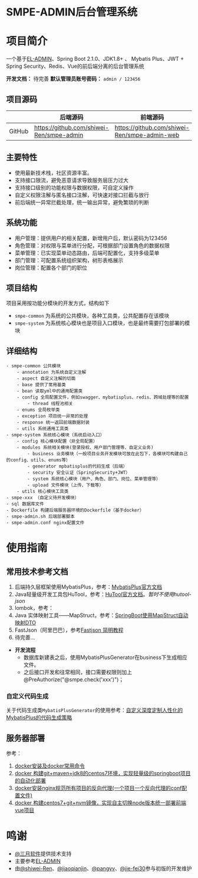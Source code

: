 # SMPE-ADMIN后台管理系统

# 项目简介
一个基于[EL-ADMIN](https://el-admin.vip/)、Spring Boot 2.1.0、JDK1.8+ 、 Mybatis Plus、JWT + Spring Security、Redis、Vue的前后端分离的后台管理系统

**开发文档：**  待完善
**默认管理员账号密码：** `admin / 123456`

## 项目源码

|     |   后端源码  |   前端源码  |
|---  |--- | --- |
|  GitHub  | https://github.com/shiwei-Ren/smpe-admin |   https://github.com/shiwei-Ren/smpe-admin-web  |

## 主要特性
- 使用最新技术栈，社区资源丰富。
- 支持接口限流，避免恶意请求导致服务层压力过大
- 支持接口级别的功能权限与数据权限，可自定义操作
- 自定义权限注解与匿名接口注解，可快速对接口拦截与放行
- 前后端统一异常拦截处理，统一输出异常，避免繁琐的判断

##  系统功能
- 用户管理：提供用户的相关配置，新增用户后，默认密码为123456
- 角色管理：对权限与菜单进行分配，可根据部门设置角色的数据权限
- 菜单管理：已实现菜单动态路由，后端可配置化，支持多级菜单
- 部门管理：可配置系统组织架构，树形表格展示
- 岗位管理：配置各个部门的职位

## 项目结构
项目采用按功能分模块的开发方式，结构如下

- `smpe-common` 为系统的公共模块，各种工具类，公共配置存在该模块
- `smpe-system` 为系统核心模块也是项目入口模块，也是最终需要打包部署的模块

## 详细结构

```
- smpe-common 公共模块
    - annotation 为系统自定义注解
    - aspect 自定义注解的切面
    - base 提供了常用基类
    - bean 读取yml中的通用配置类
    - config 全局配置文件，例如swagger、mybatisplus、redis、跨域处理等的配置
        - thread 线程池相关
    - enums 全局枚举类
    - exception 项目统一异常的处理
    - response 统一返回前端数据封装
    - utils 系统通用工具类
- smpe-system 系统核心模块（系统启动入口）
    - config 核心模块配置（非全局配置）
    - modules 系统相关模块(登录授权、用户部门管理等、自定义业务)
        - business 业务模块（一般项目业务开发模块可放在此包下，各模块可构建自己的config、utils、enums等）
        - generator mpbatisplus的代码生成（后端）
        - security 安全认证（SpringSecurity+JWT）
        - system 系统核心模块（用户、角色、部门、岗位、菜单管理等）
        - upload 文件模块（上传、下载等）
    - utils 核心模块工具类
- smpe-xxx （自定义待开发模块）
- sql 数据库文件
- Dockerfile 构建后端服务器环境的Dockerfile（基于docker）
- smpe-admin.sh 后端部署脚本
- smpe-admin.conf nginx配置文件

```

# 使用指南

## 常用技术参考文档

1. 后端持久层框架使用MybatisPlus，参考：[MybatisPlus官方文档](https://hutool.cn/docs/#/)
2. Java轻量级开发工具包HuTool，参考：[HuTool官方文档](https://hutool.cn/docs/#/)。*暂时不使用hutool-json*
3. lombok，参考：
4. Java 实体映射工具——MapStruct，参考：[SpringBoot使用MapStruct自动映射DTO](https://www.jianshu.com/p/3f20ca1a93b0)
5. FastJson（阿里巴巴），参考[Fastjson 简明教程](https://www.runoob.com/w3cnote/fastjson-intro.html)
6. 待完善...

- **开发流程**
  - 数据库新建表之后，使用MybatisPlusGenerator在business下生成相应文件。
  - 之后接口开发和往常相同，接口需要权限则加上@PreAuthorize("@smpe.check('xxx')")；
  
### 自定义代码生成
关于代码生成类`MybatisPlusGenerator`的使用参考：[自定义深度定制人性化的MybatisPlus的代码生成策略](https://blog.csdn.net/qq_42937522/article/details/110725251)

  
## 服务器部署
参考：
1. [docker安装及docker常用命令](https://blog.csdn.net/qq_42937522/article/details/106274293)
2. [docker 构建git+maven+jdk8的centos7环境，实现轻量级的springboot项目的自动化部署](https://blog.csdn.net/qq_42937522/article/details/107755941)
3. [docker安装nginx规范所有项目的反向代理(一个项目一个反向代理的conf配置文件)](https://blog.csdn.net/qq_42937522/article/details/108179441)
4. [docker 构建centos7+git+nvm镜像，实现自主切换node版本统一部署前端vue项目](https://blog.csdn.net/qq_42937522/article/details/108702775)

# 鸣谢
- [@三月软件](http://www.marchsoft.cn/)提供技术支持
- 主要参考[EL-ADMIN](https://el-admin.vip/)
- 由[@shiwei-Ren](https://github.com/shiwei-Ren)、[@jiaoqianjin](https://github.com/jiaoqianjin)、[@pangyv](https://github.com/pangyv)、[@jie-fei30](https://github.com/jie-fei30)参与初版的开发维护

